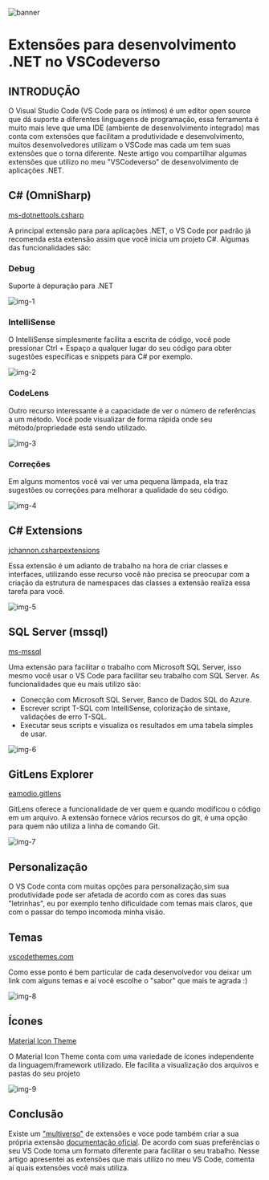 ![banner](Img/Banner.png)
# Extensões para desenvolvimento .NET no VSCodeverso

## INTRODUÇÃO
 
O Visual Studio Code (VS Code para os íntimos) é um editor open source que dá suporte a diferentes linguagens de programação, essa ferramenta é muito mais leve que uma IDE (ambiente de desenvolvimento integrado) mas conta com extensões que facilitam a produtividade e desenvolvimento, muitos desenvolvedores utilizam o VSCode mas cada um tem suas extensões que o torna diferente. Neste artigo vou compartilhar algumas extensões que utilizo no meu "VSCodeverso" de desenvolvimento de aplicações .NET.

## C# (OmniSharp)
 [ms-dotnettools.csharp](https://marketplace.visualstudio.com/items?itemName=ms-dotnettools.csharp)

A principal extensão para para aplicações .NET, o VS Code por padrão já recomenda esta extensão assim que você inicia um projeto C#. Algumas das funcionalidades são:

### Debug
Suporte à depuração para .NET

![img-1](Img/img-1.png)

### IntelliSense
O IntelliSense simplesmente facilita a escrita de código, você pode pressionar Ctrl + Espaço a qualquer lugar do seu código para obter sugestões específicas e snippets para C# por exemplo.

![img-2](Img/img-2.png)

### CodeLens
Outro recurso interessante é a capacidade de ver o número de referências a um método. Você pode visualizar de forma rápida onde seu método/propriedade está sendo utilizado.

![img-3](Img/img-3.png)

### Correções
Em alguns momentos você vai ver uma pequena lâmpada, ela traz sugestões ou correções para melhorar a qualidade do seu código.

![img-4](Img/img-4.png)


## C# Extensions

[jchannon.csharpextensions](https://marketplace.visualstudio.com/items?itemName=jchannon.csharpextensions)

Essa extensão é um adianto de trabalho na hora de criar classes e interfaces, utilizando esse recurso você não precisa se preocupar com a criação da estrutura de namespaces das classes a extensão realiza essa tarefa para você.

![img-5](Img/img-5.png)

## SQL Server (mssql)

[ms-mssql](https://marketplace.visualstudio.com/items?itemName=ms-mssql.mssql)

Uma extensão para facilitar o trabalho com Microsoft SQL Server, isso mesmo você usar o VS Code para facilitar seu trabalho com SQL Server.
As funcionalidades que eu mais utilizo são:

 - Conecção com Microsoft SQL Server, Banco de Dados SQL do Azure. 
 - Escrever script T-SQL com IntelliSense, colorização de sintaxe, validações de erro T-SQL.
 - Executar seus scripts e visualiza os resultados em uma tabela simples de usar.

![img-6](Img/img-6.png)

## GitLens Explorer

[eamodio.gitlens](https://marketplace.visualstudio.com/items?itemName=eamodio.gitlens)

GitLens oferece a funcionalidade de ver quem e quando modificou o código em um arquivo. A extensão fornece vários recursos do git, é uma opção para quem não utiliza a linha de comando Git.

![img-7](Img/img-7.png)

 ## Personalização 
O VS Code conta com muitas opções para personalização,sim sua produtividade pode ser afetada de acordo com as cores das suas "letrinhas", eu por exemplo tenho dificuldade com temas mais claros, que com o passar do tempo incomoda minha visão.

## Temas
[vscodethemes.com](https://vscodethemes.com/)

Como esse ponto é bem particular de cada desenvolvedor vou deixar um link com alguns temas e aí você escolhe o "sabor" que mais te agrada :)

![img-8](Img/img-8.png)

## Ícones

[Material Icon Theme](https://marketplace.visualstudio.com/items?itemName=PKief.material-icon-theme)

O Material Icon Theme conta com uma variedade de ícones independente da linguagem/framework utilizado. Ele facilita a visualização dos arquivos e pastas do seu projeto

![img-9](Img/img-9.png)

## Conclusão

Existe um ["multiverso"](https://marketplace.visualstudio.com/VSCode) de extensões e voce pode também criar a sua própria extensão [documentação oficial](https://code.visualstudio.com/api). De acordo com suas preferências o seu VS Code toma um formato diferente para facilitar o seu trabalho. Nesse artigo apresentei as extensões que mais utilizo no meu VS Code, comenta aí quais extensões você mais utiliza.
